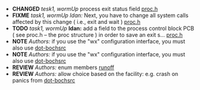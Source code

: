 - __CHANGED__ _tesk1, wormUp_ process exit status field [proc.h](proc.h)
- __FIXME__ _task1, wormUp_ _Idan:_ Next, you have to change all system calls affected by this change ( i.e., exit and wait ) [proc.h](proc.h)
- __TODO__ _task1, wormUp_ __Idan:__ add a field to the process control block PCB ( see proc.h – the proc structure ) in order to save an exit s... [proc.h](proc.h)
- __NOTE__ _Authors:_ if you use the "wx" configuration interface, you must also use [dot-bochsrc](dot-bochsrc)
- __NOTE__ _Authors:_ if you use the "wx" configuration interface, you must also use [dot-bochsrc](dot-bochsrc)
- __REVIEW__ _Authors:_ enum members [runoff](runoff)
- __REVIEW__ _Authors:_ allow choice based on the facility: e.g. crash on panics from [dot-bochsrc](dot-bochsrc)
